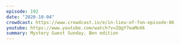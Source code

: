 ```yaml
---
episode: 192
date: "2020-10-04"
crowdcast: https://www.crowdcast.io/e/in-lieu-of-fun-episode-86
youtube: https://www.youtube.com/watch?v=ZQgY7eaMoXk
summary: Mystery Guest Sunday, Ben edition
---
```

